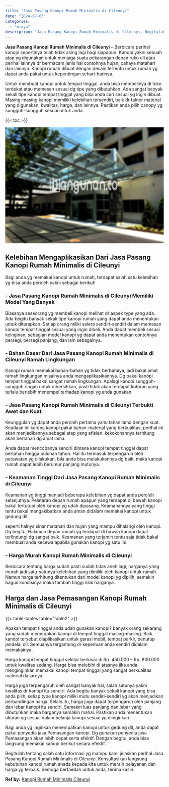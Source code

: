 ```yaml
---
title: "Jasa Pasang Kanopi Rumah Minimalis di Cileunyi"
date: "2024-07-03"
categories: 
  - "biaya"
description: "Jasa Pasang Kanopi Rumah Minimalis di Cileunyi. Begitulah tentang salah satu informasi yg mampu kami jelaskan perihal Jasa Pasang Kanopi Rumah Minimalis di C..."
---
```


**Jasa Pasang Kanopi Rumah Minimalis di Cileunyi** – Berbicara perihal kanopi sepertinya telah tidak asing lagi bagi siapapun. Kanopi yakni sebuah atap yg digunakan untuk menjaga suatu pekarangan depan ruko dll atau perihal lainnya dr bermacam jenis hal contohnya hujan, cahaya matahari dan lainnya. Kanopi rumah dibuat dengan desain tertentu untuk rumah yg dapat anda pakai untuk kepentingan sehari-harinya.

Untuk membuat kanopi untuk tempat tinggal, anda bisa membelinya di toko terdekat atau memesan sesuai dg tipe yang dibutuhkan. Ada sangat banyak sekali tipe kanopi tempat tinggal yang bisa anda cari sesuai yg ingin dibuat. Masing-masing kanopi memiliki kelebihan tersendiri, baik dr faktor material yang digunakan, kwalitas, harga, dan lainnya. Pastikan anda pilih canopy yg sungguh-sungguh sesuai untuk anda.

{{< toc >}}

![Jasa Pasang Kanopi Rumah Minimalis di Cileunyi](/images/harga-kanopi-minimalis-32.png)

## Kelebihan Mengaplikasikan Dari Jasa Pasang Kanopi Rumah Minimalis di Cileunyi

Bagi anda yg memakai kanopi untuk rumah, terdapat salah satu kelebihan yg bisa anda peroleh yakni sebagai berikut!

### \- Jasa Pasang Kanopi Rumah Minimalis di Cileunyi Memiliki Model Yang Banyak

Biasanya seseorang yg membeli kanopi melihat dr aspek type yang ada. Ada begitu banyak sekali tipe kanopi rumah yang dapat anda menentukan untuk diterapkan. Setiap orang miliki selera sendiri-sendiri dalam memesan kanopi tempat tinggal sesuai yang ingin dibeli. Anda dapat membeli sesuai keinginan, sebagian model kanopi yg dapat anda menentukan contohnya persegi, persegi panjang, dan lain sebagainya.

### \- Bahan Dasar Dari Jasa Pasang Kanopi Rumah Minimalis di Cileunyi Ramah Lingkungan

Kanopi rumah memakai bahan-bahan yg tidak berbahaya, jadi bakal amat ramah lingkungan misalnya anda mengaplikasikannya. Dg pakai kanopi tempat tinggal bakal sangat ramah lingkungan. Apalagi kanopi sungguh-sungguh ringan untuk dibersihkan, pasti tidak akan terdapat kotoran yang terlalu berlebih menempel terhadap kanopi yg anda gunakan.

### \- Jasa Pasang Kanopi Rumah Minimalis di Cileunyi Terbukti Awet dan Kuat

Keunggulan yg dapat anda peroleh pertama yaitu tahan lama dengan kuat. Keadaan ini karena kanopi pakai bahan-material yang berkualitas, perihal ini akan menjadikannya sebagai atap yang efisien. kekokohannya terhitung akan bertahan dg amat lama.

Anda dapat mencobanya sendiri dimana kanopi tempat tinggal dapat bertahan hingga puluhan tahun. Hal itu termasuk terpengaruh oleh perawatan yg dilakukan, bila anda bisa melakukannya dg baik, maka kanopi rumah dapat lebih berumur panjang mutunya.

### \- Keamanan Tinggi Dari Jasa Pasang Kanopi Rumah Minimalis di Cileunyi

Keamanan yg tinggi menjadi beberapa kelebihan yg dapat anda peroleh selanjutnya. Pelataran depan rumah apapun yang terdapat di bawah kanopi bakal tertutupi oleh kanopi yg udah dipasang. Keamanannya yang tinggi tentu bakal mengakibatkan anda aman didalam memakai kanopi untuk gedung dll.

seperti halnya sinar matahari dan hujan yang mampu dihalangi oleh kanopi. Dg begitu, Halaman depan rumah yg terdapat di bawah kanopi dapat terlindungi dg sangat baik. Keamanan yang terjamin tentu saja tidak bakal membuat anda kecewa apabila gunakan kanopi yg satu ini.

### \- Harga Murah Kanopi Rumah Minimalis di Cileunyi

Berbicara tentang harga sudah pasti sudah tidak aneh lagi, harganya yang murah jadi satu-satunya kelebihan yang dimiliki oleh kanopi untuk rumah. Namun harga terhitung ditentukan dari model kanopi yg dipilih, semakin bagus kondisinya maka tambah tinggi nilai harganya.

## Harga dan Jasa Pemasangan Kanopi Rumah Minimalis di Cileunyi

{{< table-tables table="table2" >}}

Apakah tempat tinggal anda udah gunakan kanopi? banyak orang sekarang yang sudah menerapkan kanopi di tempat tinggal masing-masing. Baik kanopi tersebut diaplikasikan untuk garasi mobil, tempat parkir, penutup jendela, dll. Semuanya tergantung dr keperluan anda sendiri didalam memakainya.

Harga kanopi tempat tinggal sekitar berkisar di Rp. 450.000 – Rp. 800.000 untuk kwalitas sedang. Harga bisa melebihi di atasnya jika anda menginginkan memakai kanopi tempat tinggal yang sangat berkualitas material dasarnya.

Harga juga terpengaruh oleh sangat banyak hal, salah satunya yakni kwalitas dr kanopi itu sendiri. Ada begitu banyak sekali kanopi yang bisa anda pilih, setiap type kanopi miliki mutu sendiri-sendiri yg akan menjadikan perbandingan harga. Selain itu, harga juga dapat terpengaruh oleh panjang dan lebar kanopi itu sendiri. Semakin luas panjang dan lebar yang dibutuhkan maka harganya semakin mahal. Pastikan anda menentukan ukuran yg sesuai dalam belanja kanopi sesuai yg diinginkan.

Bagi anda yg inginkan menempatkan kanopi untuk gedung dll, anda dapat pakai penyedia jasa Pemasangan kanopi. Dg gunakan penyedia jasa Pemasangan akan lebih cepat serta efektif. Dengan begitu, anda bisa langsung memakai kanopi berikut secara efektif.

Begitulah tentang salah satu informasi yg mampu kami jelaskan perihal Jasa Pasang Kanopi Rumah Minimalis di Cileunyi. Konsultasikan langsung kebutuhan kanopi rumah anada kepada kita untuk meraih pelayanan dan harga yg terbaik. Semoga berfaedah untuk anda, terima kasih.

**Ref by:**  [Kanopi Rumah Minimalis Cileunyi](https://id.wikipedia.org/wiki/Kanopi)
